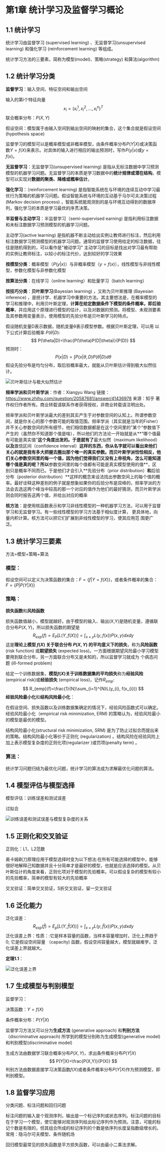 # 第1章 统计学习及监督学习概论

## 1.1 统计学习

统计学习由监督学习 (supervised learning) 、无监督学习(unsupervised learning) 和强化学习 (reinforcement learning) 等组成。

统计学习方法的三要素，简称为模型(model)、策略(strategy) 和算法(algorithm)

## 1.2 统计学习分类

**监督学习**：输入空间、特征空间和输出空间

输入的第i个特征向量
$$
x_{i} = (x_{i}^{1}, x_{i}^{2},...,x_{i}^{n})^{T}
$$
联合概率分布：$P(X,Y)$

假设空间：模型属于由输入空间到输出空间的映射的集合，这个集合就是假设空间 (hypothesis space)

监督学习的模型可以是概率模型或非概率模型，由条件概率分布$P(Y|X)$或决策函数$Y=f(X)$来表示。对具体的输入进行相应的输出预测时，写作$P(y|x)$或$y=f(x)$。



**无监督学习**：无监督学习(unsupervised learning) 是指从无标注数据中学习预测模型的机器学习问题。无监督学习的本质是学习数据中的**统计规律或潜在结构**。模型可以实现对**数据的聚类、降维或概率估计**。



**强化学习**：（reinforcement learning) 是指智能系统在与环境的连续互动中学习最优行为策略的机器学习问题。假设智能系统与环境的互动基于马尔可夫决策过程(Markov decision process) ，智能系统能观测到的是与环境互动得到的数据序列，强化学习的本质是学习最优的序贯决策。



**半监督与主动学习**：半监督学习（semi-supervised earning) 是指利用标注数据和未标注数据学习预测模型的机器学习问题。

主动学习(active learning) 是指机器不断主动给出实例让教师进行标注，然后利用标注数据学习预测模型的机器学习问题。通常的监督学习使用给定的标注数据，往往是随机得到的，可以看作是"被动学习" 主动学习的目标是找出对学习最有帮助的实例让教师标注，以较小的标注代价，达到较好的学习效果



**按模型分类**：概率模型（$P(y|x)$）与非概率模型（$y=f(x)$），线性模型与非线性模型，参数化模型与非参数化模型

**按算法分类**：在线学习（online learning）和批量学习（batch learning）

**按技巧分类**：**贝叶斯学习**(Bayesian learning) ，又称为贝叶斯推理 (Bayesian inference) ，是统计学、机器学习中重要的方法。其主要想法是，在概率模型的学习和推理中，利用贝叶斯定理，**计算在给定数据条件下模型的条件概率，即后验概率**，并应用这个原理进行模型的估计，以及对数据的预测。将模型、未观测要素及其参数用变量表示，使用模型的先验分布是贝叶斯学习的特点。

假设随机变量D表示数据，随机变量θ表示模型参数。根据贝叶斯定理，可以用 以下公式计算后验概率 $P(\theta|D)$:
$$
P(\theta|D)=\frac{P(\theta)P(D|\theta)}{P(D)}
$$
预测时：
$$
P(x|D)=\int{P(x|\theta,D)P(\theta|D)}d\theta
$$
假设先验分布是均匀分布，取后验概率最大，就能从贝叶斯估计得到极大似然估计。

![贝叶斯估计与极大似然估计](https://github.com/DRosemei/statistical_learing_methods/blob/master/imgs/%E5%9B%BE1.6.PNG)

**频率学派和贝叶斯学派**：作者：Xiangyu Wang
链接：https://www.zhihu.com/question/20587681/answer/41436978
来源：知乎
著作权归作者所有。商业转载请联系作者获得授权，非商业转载请注明出处。

频率学派和贝叶斯学派最大的差别其实产生于对参数空间的认知上。所谓参数空间，就是你关心的那个参数可能的取值范围。频率学派（其实就是当年的Fisher）并不关心参数空间的所有细节，他们相信数据都是在这个空间里的”某个“参数值下产生的（虽然你不知道那个值是啥），所以他们的方法论一开始就是从**“哪个值最有可能是真实值”**这个角度出发的。于是就有了**最大似然（maximum likelihood）**以及**置信区间（confidence interval）**这样的东西，你从名字就可以看出来他们关心的就是我有多大把握去圈出那个唯一的真实参数。而贝叶斯学派恰恰相反，他们关心参数空间里的每一个值，因为他们觉得我们又没有上帝视角，怎么可能知道哪个值是真的呢？所以**参数空间里的每个值都有可能是真实模型使用的值**，区别只是概率不同而已。于是他们才会引入**先验分布（prior distribution）**和**后验分布（posterior distribution）**这样的概念来设法找出参数空间上的每个值的概率。最好诠释这种差别的例子就是想象如果你的后验分布是双峰的，频率学派的方法会去选这两个峰当中较高的那一个对应的值作为他们的最好猜测，而贝叶斯学派则会同时报告这两个值，并给出对应的概率

​				 	**核方法**：是使用核函数表示和学习非线性模型的一种机器学习方法，可以用于监督学习和无监督学习。有一些线性模型的学习方法基于相似度计算， 更具体地，向量内积计算。核方法可以把它们扩展到非线性模型的学习，使其应用范 围更广泛。



## 1.3 统计学习三要素

方法=模型+策略+算法

### **模型**：

假设空间可以定义为决策函数的集合：$F=\{f|Y=f(X)\}$，或者条件概率的集合：$F=\{P|P(Y|X)\}$

### **策略**：

**损失函数**和**风险函数**

损失函数值越小，模型就越好。由于模型的输入、输出(X,Y)是随机变量，遵循联合分布$P(X,Y)$，所以损失函数的期望是
$$
R_{exp}(f)=E_{P}[L(Y,f(X))]=\int_{x×y}L(y,f(x))P(x,y)dxdy
$$
这是**理论上模型 $f(X)$ 关于联合分布 $P(X,Y)$ 的平均意义下的损失**，称为**风险函数**(risk function) 或**期望损失** (expected loss)。一方面根据期望风险最小学习模型要用到联合分布，另一方面联合分布又是未知的，所以监督学习就成为 个病态问题 (ill-formed problem)

给定一个训练数据集，**模型$f(X)$关于训练数据集的平均损失**称为**经验风险**(empirical risk)或**经验损失** (empirical loss)，记作$R_{emp}$:
$$
R_{emp}(f)=\frac{1}{N}\sum_{i=1}^{N}L(y_{i}, f(x_{i}))
$$
**经验风险最小化**和**结构风险最小化**：

在假设空间、损失函数以及训练数据集确定的情况下，经验风险函数式可以确定。经验风险最小化（empirical risk minimization, ERM) 的策略认为，经验风险最小的模型是最优的模型。

结构风险最小化(structural risk minimization, SRM) 是为了防止过拟合而提出来的策略。结构风险最小化等价于正则化 (regularization) 。结构风险在经验风险上加上表示模型复杂度的正则化项(regularizer )或罚项(penalty term) 。



### 算法：

统计学习问题归结为最优化问题，统计学习的算法成为求解最优化问题的算法。



## 1.4 模型评估与模型选择

模型评估：训练误差和测试误差

过拟合

![训练误差和测试误差与模型复杂度的关系](https://github.com/DRosemei/statistical_learing_methods/blob/master/imgs/%E5%9B%BE1.9.PNG)



## 1.5 正则化和交叉验证

正则化：L1，L2范数

奥卡姆剃刀原理应用于模型选择时变为以下想法:在所有可能选择的模型中，能够很好地解释己知数据并且十分简单才是最好的模型，也就是应该选择的模型。从贝叶斯估计的角度来看，正则化项对于模型的先验概率。可以假设复杂的模型有较小的先验概率，简单的模型有较大的先验概率



交叉验证：简单交叉验证，S折交叉验证，留一交叉验证

## 1.6 泛化能力

泛化误差：
$$
R_{exp}(\hat{f})=E_{p}[L(Y,\hat{f}(X))]=\int_{x×y}L(y,\hat{f}(x))P(x,y)dxdy
$$
泛化误差上界：性质：:它是样本容量的函数，当样本容量增加时，泛化上界趋于0; 它是假设空间容量 （capacity) 函数，假设空间容量越大，模型就越难学，泛化误差上界就越大。

**定理1.1**：

![泛化误差上界](https://github.com/DRosemei/statistical_learing_methods/blob/master/imgs/%E5%AE%9A%E7%90%861.1.PNG)



## 1.7 生成模型与判别模型

监督学习：

决策函数：$Y=f(X)$

条件概率分布：$P(Y|X)$

监督学习方法又可以分为**生成方法** (generative approach) 和**判别方法**（discriminative approach) 所学到的模型分别称为生成模型(generative model)和判别模型(discriminative model)



生成方法由数据学习联合概率分布$P(X,Y)$，求出条件概率分布$P(Y|X)$
$$
P(Y|X)=\frac{P(X,Y)}{P(X)}
$$
判别方法由数据直接学习决策函数$f(X)$或者条件概率分布$P(Y|X)$作为预测模型，即判别模型。

## 1.8 监督学习应用

分类问题、标注问题和回归问题

标注问题的输入是个观测序列，输出是一个标记序列或状态序列。标注问题的目标在于学习一个模型，使它能够对观测序列给出标记序列作为预测。注意，可能的标记个数是有限的，但其组合所成的标记序列的个数是依序列长度呈指数级增长的。常用：隐马尔可夫模型、条件随机场

回归模型最常见的损失函数是平方损失函数，可以由最小二乘法求解。



